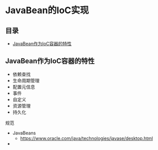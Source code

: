 # JavaBean的IoC实现

## 目录

- [JavaBean作为IoC容器的特性](#JavaBean作为IoC容器的特性)

## JavaBean作为IoC容器的特性

- 依赖查找
- 生命周期管理
- 配置元信息
- 事件
- 自定义
- 资源管理
- 持久化

规范

- JavaBeans
  - https://www.oracle.com/java/technologies/javase/desktop.html
- 

